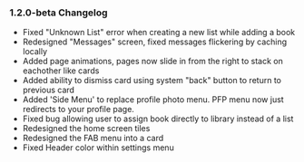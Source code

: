 ### 1.2.0-beta Changelog

- Fixed "Unknown List" error when creating a new list while adding a book
- Redesigned "Messages" screen, fixed messages flickering by caching locally
- Added page animations, pages now slide in from the right to stack on eachother like cards
- Added ability to dismiss card using system "back" button to return to previous card
- Added 'Side Menu' to replace profile photo menu. PFP menu now just redirects to your profile page.
- Fixed bug allowing user to assign book directly to library instead of a list
- Redesigned the home screen tiles
- Redesigned the FAB menu into a card
- Fixed Header color within settings menu
